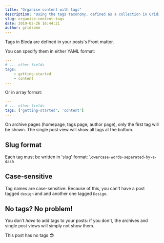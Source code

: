 ```yaml
---
title: "Organise content with tags"
description: "Using the tags taxonomy, defined as a collection in Gridsome, to categorise content"
slug: organise-content-tags
date: 2019-02-26 16:44:21
author: gridsome
---
```


Tags in Bleda are defined in your posts's Front matter.

You can specify them in either YAML format:

```yaml
---
# ... other fields
tags:
    - getting-started
    - content
---
```

Or in array format:

```yaml
---
# ... other fields
tags: ['getting-started', 'content']
---
```

On archive pages (homepage, tags page, author page), only the first tag will be shown. The single post view will show all tags at the bottom.

## Slug format

Each tag must be written in 'slug' format: `lowercase-words-separated-by-a-dash`

## Case-sensitive

Tag names are case-sensitive. Because of this, you can't have a post tagged `design` and and another one tagged `Design`.

## No tags? No problem!

You don't _have_ to add tags to your posts: if you don't, the archives and single post views will simply not show them.

This post has no tags 😎

